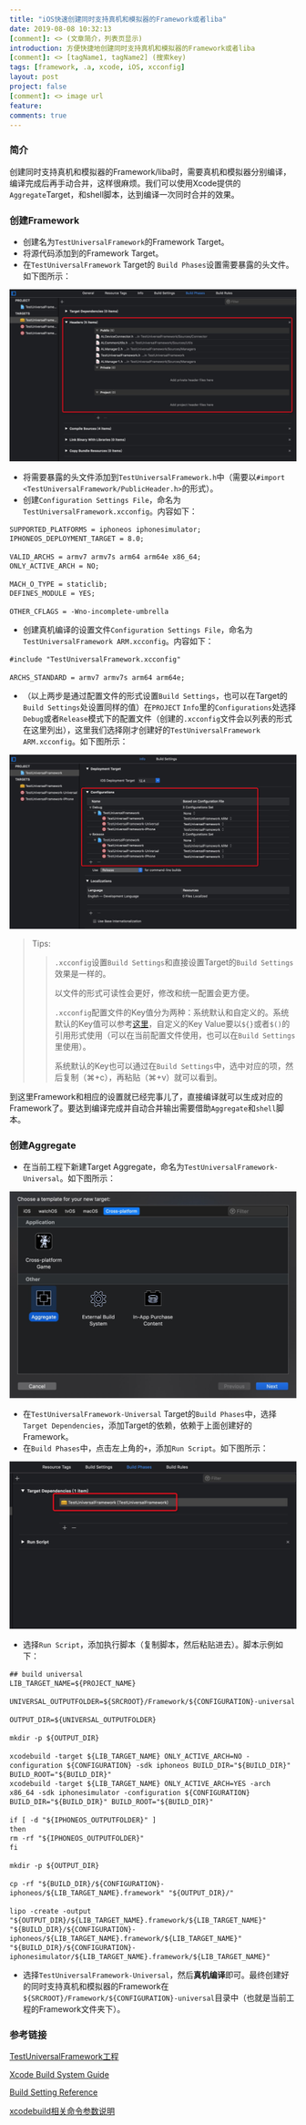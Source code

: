 ```yaml
---
title: "iOS快速创建同时支持真机和模拟器的Framework或者liba"
date: 2019-08-08 10:32:13
[comment]: <> (文章简介，列表页显示)
introduction: 方便快捷地创建同时支持真机和模拟器的Framework或者liba
[comment]: <> [tagName1, tagName2] (搜索key)
tags: [framework, .a, xcode, iOS, xcconfig]
layout: post
project: false
[comment]: <> image url
feature: 
comments: true
---
```


### 简介

创建同时支持真机和模拟器的Framework/liba时，需要真机和模拟器分别编译，编译完成后再手动合并，这样很麻烦。我们可以使用Xcode提供的`Aggregate`Target，和shell脚本，达到编译一次同时合并的效果。

### 创建Framework

* 创建名为`TestUniversalFramework`的Framework Target。
* 将源代码添加到的Framework Target。
* 在`TestUniversalFramework` Target的 `Build Phases`设置需要暴露的头文件。如下图所示：

![01](/assets/images/2019-08-08-create-universal-framework-or-liba-quickly-01.jpg)

* 将需要暴露的头文件添加到`TestUniversalFramework.h`中（需要以`#import <TestUniversalFramework/PublicHeader.h>`的形式）。
* 创建`Configuration Settings File`，命名为`TestUniversalFramework.xcconfig`。内容如下：

```
SUPPORTED_PLATFORMS = iphoneos iphonesimulator;
IPHONEOS_DEPLOYMENT_TARGET = 8.0;

VALID_ARCHS = armv7 armv7s arm64 arm64e x86_64;
ONLY_ACTIVE_ARCH = NO;

MACH_O_TYPE = staticlib;
DEFINES_MODULE = YES;

OTHER_CFLAGS = -Wno-incomplete-umbrella
```

* 创建真机编译的设置文件`Configuration Settings File`，命名为`TestUniversalFramework ARM.xcconfig`。内容如下：

```
#include "TestUniversalFramework.xcconfig"

ARCHS_STANDARD = armv7 armv7s arm64 arm64e;
```

* （以上两步是通过配置文件的形式设置`Build Settings`，也可以在Target的`Build Settings`处设置同样的值）在`PROJECT` `Info`里的`Configurations`处选择`Debug`或者`Release`模式下的配置文件（创建的`.xcconfig`文件会以列表的形式在这里列出），这里我们选择刚才创建好的`TestUniversalFramework ARM.xcconfig`。如下图所示：

![02](/assets/images/2019-08-08-create-universal-framework-or-liba-quickly-02.jpg)

> Tips: 
> > `.xcconfig`设置`Build Settings`和直接设置Target的`Build Settings`效果是一样的。
> > 
> > 以文件的形式可读性会更好，修改和统一配置会更方便。
> > 
> > `.xcconfig`配置文件的Key值分为两种：系统默认和自定义的。系统默认的Key值可以参考[这里](https://developer.apple.com/library/archive/documentation/DeveloperTools/Reference/XcodeBuildSettingRef/1-Build_Setting_Reference/build_setting_ref.html#//apple_ref/doc/uid/TP40003931-CH3-SW48)，自定义的Key Value要以`${}`或者`$()`的引用形式使用（可以在当前配置文件使用，也可以在`Build Settings`里使用）。
> > 
> > 系统默认的Key也可以通过在`Build Settings`中，选中对应的项，然后复制（⌘+c），再粘贴（⌘+v）就可以看到。

到这里Framework和相应的设置就已经完事儿了，直接编译就可以生成对应的Framework了。要达到编译完成并自动合并输出需要借助`Aggregate`和`shell`脚本。

### 创建Aggregate

* 在当前工程下新建Target Aggregate，命名为`TestUniversalFramework-Universal`。如下图所示：

![03](/assets/images/2019-08-08-create-universal-framework-or-liba-quickly-03.jpg)

* 在`TestUniversalFramework-Universal` Target的`Build Phases`中，选择`Target Dependencies`，添加Target的依赖，依赖于上面创建好的Framework。
* 在`Build Phases`中，点击左上角的`+`，添加`Run Script`。如下图所示：

![04](/assets/images/2019-08-08-create-universal-framework-or-liba-quickly-04.jpg)

* 选择`Run Script`，添加执行脚本（复制脚本，然后粘贴进去）。脚本示例如下：

```shell
## build universal
LIB_TARGET_NAME=${PROJECT_NAME}

UNIVERSAL_OUTPUTFOLDER=${SRCROOT}/Framework/${CONFIGURATION}-universal

OUTPUT_DIR=${UNIVERSAL_OUTPUTFOLDER}

mkdir -p ${OUTPUT_DIR}

xcodebuild -target ${LIB_TARGET_NAME} ONLY_ACTIVE_ARCH=NO -configuration ${CONFIGURATION} -sdk iphoneos BUILD_DIR="${BUILD_DIR}" BUILD_ROOT="${BUILD_DIR}"
xcodebuild -target ${LIB_TARGET_NAME} ONLY_ACTIVE_ARCH=YES -arch x86_64 -sdk iphonesimulator -configuration ${CONFIGURATION} BUILD_DIR="${BUILD_DIR}" BUILD_ROOT="${BUILD_DIR}"

if [ -d "${IPHONEOS_OUTPUTFOLDER}" ]
then
rm -rf "${IPHONEOS_OUTPUTFOLDER}"
fi

mkdir -p ${OUTPUT_DIR}

cp -rf "${BUILD_DIR}/${CONFIGURATION}-iphoneos/${LIB_TARGET_NAME}.framework" "${OUTPUT_DIR}/"

lipo -create -output "${OUTPUT_DIR}/${LIB_TARGET_NAME}.framework/${LIB_TARGET_NAME}" "${BUILD_DIR}/${CONFIGURATION}-iphoneos/${LIB_TARGET_NAME}.framework/${LIB_TARGET_NAME}" "${BUILD_DIR}/${CONFIGURATION}-iphonesimulator/${LIB_TARGET_NAME}.framework/${LIB_TARGET_NAME}"
```

* 选择`TestUniversalFramework-Universal`，然后**真机编译**即可。最终创建好的同时支持真机和模拟器的Framework在`${SRCROOT}/Framework/${CONFIGURATION}-universal`目录中（也就是当前工程的Framework文件夹下）。

### 参考链接 

[TestUniversalFramework工程](https://github.com/aliriolau/TestUniversalFramework)

[Xcode Build System Guide](https://developer.apple.com/library/archive/documentation/DeveloperTools/Reference/XcodeBuildSettingRef/0-Introduction/introduction.html#//apple_ref/doc/uid/TP40003931-CH3-SW105)

[Build Setting Reference](https://developer.apple.com/library/archive/documentation/DeveloperTools/Reference/XcodeBuildSettingRef/1-Build_Setting_Reference/build_setting_ref.html#//apple_ref/doc/uid/TP40003931-CH3-SW48)

[xcodebuild相关命令参数说明](https://www.jianshu.com/p/4f4d16326152)
